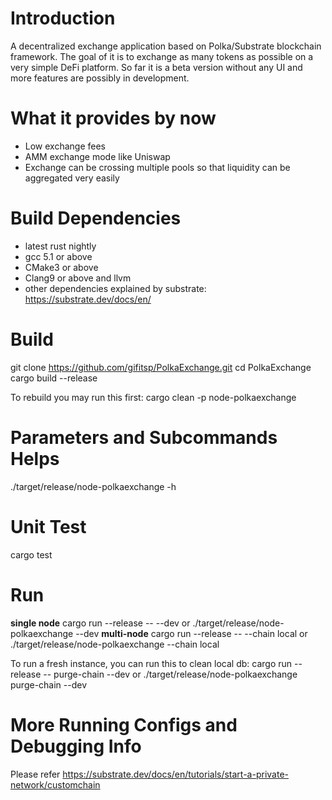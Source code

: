 # Introduction
A decentralized exchange application based on Polka/Substrate blockchain framework. The goal of it is to exchange as many tokens as possible on a very simple DeFi platform. So far it is a beta version without any UI and more features are possibly in development.

# What it provides by now
* Low exchange fees
* AMM exchange mode like Uniswap
* Exchange can be crossing multiple pools so that liquidity can be aggregated very easily

# Build Dependencies
* latest rust nightly
* gcc 5.1 or above
* CMake3 or above
* Clang9 or above and llvm
* other dependencies explained by substrate: https://substrate.dev/docs/en/

# Build
git clone https://github.com/gifitsp/PolkaExchange.git
cd PolkaExchange
cargo build --release

To rebuild you may run this first:
cargo clean -p node-polkaexchange

# Parameters and Subcommands Helps
./target/release/node-polkaexchange -h

# Unit Test
cargo test

# Run
**single node**
cargo run --release -- --dev
or
./target/release/node-polkaexchange --dev
**multi-node**
cargo run --release -- --chain local
or
./target/release/node-polkaexchange --chain local

To run a fresh instance, you can run this to clean local db:
cargo run --release -- purge-chain --dev
or
./target/release/node-polkaexchange purge-chain --dev

# More Running Configs and Debugging Info
Please refer https://substrate.dev/docs/en/tutorials/start-a-private-network/customchain
